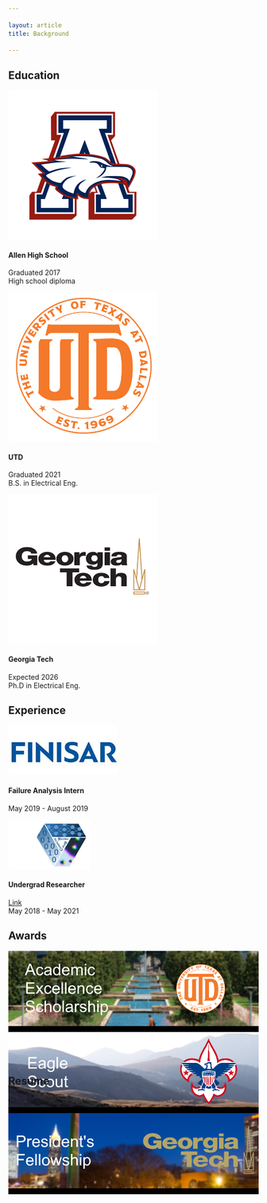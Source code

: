```yaml
---

layout: article
title: Background

---
```


## Education


<div class="grid">


 <div class="cell cell--12 cell--lg-3">

<div class="card">
  <div class="card__image">
    <img class="image" src="/allen.png"/>
  </div>
  <div class="card__content">
    <div class="card__header">
      <h4>Allen High School</h4>
    </div>
    <p>Graduated 2017 <br> High school diploma</p>
  </div>
</div>

</div>

<div class="cell cell--auto">

</div>


<div class="cell cell--12 cell--lg-3">

  <div class="card">
  <div class="card__image">
    <img class="image" src="/utd.png"/>
  </div>
  <div class="card__content">
    <div class="card__header">
      <h4>UTD</h4>
    </div>
    <p>Graduated 2021 <br> B.S. in Electrical Eng.  </p>
  </div>
</div>

</div>

<div class="cell cell--auto">

</div>


<div class="cell cell--12 cell--lg-3">


<div class="card">
  <div class="card__image">
    <img class="image" src="/tech.png"/>
  </div>
  <div class="card__content">
    <div class="card__header">
      <h4>Georgia Tech</h4>
    </div>
    <p>Expected 2026 <br> Ph.D in Electrical Eng.</p>
  </div>
</div>


</div>


</div>

## Experience

<div class="grid">

<div class="cell cell--12 cell--lg-6">

<div class="item">
  <div class="item__image">
    <img class="image" src="/finisar.png"/>
  </div>
  <div class="item__content">
    <div class="item__header">
      <h4>Failure Analysis Intern</h4>
    </div>
    <div class="item__description">
      <p>May 2019 - August 2019</p>
    </div>
  </div>
</div>

</div>

<div class="cell cell--auto">

</div>


<div class="cell cell--12 cell--lg-6">

<div class="item">
  <div class="item__image">
    <img class="image" src="/nsc.PNG"/>
  </div>
  <div class="item__content">
    <div class="item__header">
      <h4> Undergrad Researcher</h4> 
    </div>
    <div class="item__description">
      <p> <a href = "https://personal.utdallas.edu/~joseph.friedman/">Link </a> <br/>  May 2018 - May 2021</p>
    </div>
  </div>
</div>

</div>



</div>

## Awards

<style>
  .swiper-demo {
    height: 220px;
  }
  .swiper-demo .swiper__slide {
    display: flex;
    align-items: center;
    justify-content: center;
    font-size: 3rem;
    color: #fff;
  }
  .swiper-demo .swiper__slide:nth-child(even) {
    background-color: #ff69b4;
  }
  .swiper-demo .swiper__slide:nth-child(odd) {
    background-color: #2593fc;
  }
  .swiper-demo--dark .swiper__slide:nth-child(even) {
    background-color: #312;
  }
  .swiper-demo--dark .swiper__slide:nth-child(odd) {
    background-color: #123;
  }
  .swiper-demo--image .swiper__slide:nth-child(n) {
    background-color: #000;
  }
</style>


<div class="swiper my-3 swiper-demo swiper-demo--image swiper-demo--3">
  <div class="swiper__wrapper">
    <div class="swiper__slide"><a href="https://enroll.utdallas.edu/freshman/aes/prospective-students/qualifications/"><img class="lightbox-ignore" src="/aes.png"/></a></div>
    <div class="swiper__slide"><a href="https://www.scouting.org/resources/guide-to-advancement/eagle-scout-rank/"><img class="lightbox-ignore" src="/bsa.png"/></a></div>
    <div class="swiper__slide"><a href = "https://grad.gatech.edu/presidents-fellowships/"><img class="lightbox-ignore" src="/techa.png"/></a></div>
  </div>
  <div class="swiper__button swiper__button--prev fas fa-chevron-left"></div>
  <div class="swiper__button swiper__button--next fas fa-chevron-right"></div>
</div>



<script>
  {%- include scripts/lib/swiper.js -%}
  var SOURCES = window.TEXT_VARIABLES.sources;
  window.Lazyload.js(SOURCES.jquery, function() {
    $('.swiper-demo--0').swiper();
    $('.swiper-demo--1').swiper();
    $('.swiper-demo--2').swiper();
    $('.swiper-demo--3').swiper();
    $('.swiper-demo--4').swiper({ animation: false });
  });
</script>

## Resume
<a href = "Pranav_Mathews_Resume.pdf"> Click to view</a>
